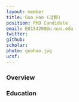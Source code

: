```yaml
---
layout: member
title: Guo Hao (过颢)
position: PhD Candidate
email: E0154200@u.nus.edu
twitter:
github:
scholar: 
photo: guohao.jpg
ucsf: 
---
```


### Overview

### Education
